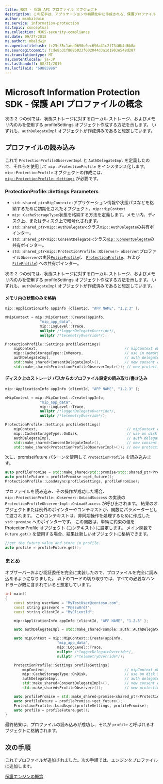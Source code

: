```yaml
---
title: 概念 - 保護 API プロファイル オブジェクト
description: この記事は、アプリケーションの初期化中に作成される、保護プロファイル オブジェクトの概念を理解するのに役立ちます。
author: msmbaldwin
ms.service: information-protection
ms.topic: conceptual
ms.collection: M365-security-compliance
ms.date: 09/27/2018
ms.author: mbaldwin
ms.openlocfilehash: fc25c35c1aea9690c0ec696a41c2f7346b4d6b8a
ms.sourcegitcommit: fcde8b31f8685023f002044d3a1d1903e548d207
ms.translationtype: MT
ms.contentlocale: ja-JP
ms.lasthandoff: 08/21/2019
ms.locfileid: "69885996"
---
```

# <a name="microsoft-information-protection-sdk---protection-api-profile-concepts"></a>Microsoft Information Protection SDK - 保護 API プロファイルの概念

次の 2 つの例では、状態ストレージに対するローカル ストレージ、およびメモリ内のみを使用する profileSettings オブジェクト作成する方法を示します。 いずれも、`authDelegateImpl` オブジェクトが作成済みであると想定しています。

## <a name="load-a-profile"></a>プロファイルの読み込み

これで `ProtectionProfileObserverImpl` と `AuthDelegateImpl` を定義したので、それらを使用して `mip::ProtectionProfile` をインスタンス化します。 `mip::ProtectionProfile` オブジェクトの作成には、[`mip::ProtectionProfile::Settings`](reference/class_mip_ProtectionProfile_settings.md) が必要です。

### <a name="protectionprofilesettings-parameters"></a>ProtectionProfile::Settings Parameters

- `std::shared_ptr<MipContext>` :アプリケーション情報や状態パスなどを格納するために初期化されたオブジェクト。`mip::MipContext`
- `mip::CacheStorageType`:状態を格納する方法を定義します。メモリ内、ディスク上、またはディスク上で暗号化されます。
- `std::shared_ptr<mip::AuthDelegate>`:クラス`mip::AuthDelegate`の共有ポインター。
- `std::shared_ptr<mip::ConsentDelegate>`:クラス[`mip::ConsentDelegate`](reference/class_mip_consentdelegate.md)の共有ポインター。
- `std::shared_ptr<mip::ProtectionProfile::Observer> observer`:プロファイル`Observer`の実装[`PolicyProfile`](reference/class_mip_policyprofile_observer.md)(、 [`ProtectionProfile`](reference/class_mip_protectionprofile_observer.md)、および[`FileProfile`](reference/class_mip_fileprofile_observer.md)) への共有ポインター。

次の 2 つの例では、状態ストレージに対するローカル ストレージ、およびメモリ内のみを使用する profileSettings オブジェクト作成する方法を示します。 いずれも、`authDelegateImpl` オブジェクトが作成済みであると想定しています。

#### <a name="store-state-in-memory-only"></a>メモリ内の状態のみを格納

```cpp
mip::ApplicationInfo appInfo {clientId, "APP NAME", "1.2.3" };

mMipContext = mip::MipContext::Create(appInfo,
                "mip_app_data",
                mip::LogLevel::Trace,
                nullptr /*loggerDelegateOverride*/,
                nullptr /*telemetryOverride*/);

ProtectionProfile::Settings profileSettings(
    mipContext,                                        // mipContext object
    mip::CacheStorageType::InMemory,                   // use in memory storage
    authDelegateImpl,                                  // auth delegate object
    std::make_shared<ConsentDelegateImpl>(),           // new consent delegate
    std::make_shared<ProtectionProfileObserverImpl>()); // new protection profile observer
```

#### <a name="readwrite-profile-settings-from-storage-path-on-disk"></a>ディスク上のストレージ パスからのプロファイル設定の読み取り/書き込み

```cpp
mip::ApplicationInfo appInfo {clientId, "APP NAME", "1.2.3" };

mMipContext = mip::MipContext::Create(appInfo,
                "mip_app_data",
                mip::LogLevel::Trace,
                nullptr /*loggerDelegateOverride*/,
                nullptr /*telemetryOverride*/);

ProtectionProfile::Settings profileSettings(
    mipContext,                                         // mipContext object
    mip::CacheStorageType::OnDisk,                      // use on disk storage
    authDelegateImpl,                                   // auth delegate object
    std::make_shared<ConsentDelegateImpl>(),            // new consent delegate
    std::make_shared<ProtectionProfileObserverImpl>()); // new protection profile
```

次に、promise/future パターンを使用して `ProtectionProfile` を読み込みます。

```cpp
auto profilePromise = std::make_shared<std::promise<std::shared_ptr<ProtectionProfile>>>();
auto profileFuture = profilePromise->get_future();
ProtectionProfile::LoadAsync(profileSettings, profilePromise);
```

プロファイルを読み込み、その操作が成功した場合、`mip::ProtectionProfile::Observer::OnLoadSuccess` の実装の `ProtectionProfileObserverImpl::OnLoadSuccess` が呼び出されます。 結果のオブジェクトまたは例外のポインターやコンテキストが、関数にパラメーターとして渡されます。 このコンテキストは、非同期操作を処理するために作成した `std::promise` へのポインターです。 この関数は、単純に約束の値を ProtectionProfile オブジェクト (コンテキスト) に設定します。 メイン関数で `Future.get()` を使用する場合、結果は新しいオブジェクトに格納できます。

```cpp
//get the future value and store in profile.
auto profile = profileFuture.get();
```

### <a name="putting-it-together"></a>まとめ

オブザーバーおよび認証委任を完全に実装したので、プロファイルを完全に読み込めるようになりました。 以下のコードの切り取りでは、すべての必要なハンドラーが既に含まれていると想定しています。

```cpp
int main()
{
    const string userName = "MyTestUser@contoso.com";
    const string password = "P@ssw0rd!";
    const string clientId = "MyClientId";

    mip::ApplicationInfo appInfo {clientId, "APP NAME", "1.2.3" };

    auto authDelegateImpl = std::make_shared<sample::auth::AuthDelegateImpl>(appInfo, userName, password);

    auto mipContext = mip::MipContext::Create(appInfo,
                        "mip_app_data",
                        mip::LogLevel::Trace,
                        nullptr /*loggerDelegateOverride*/,
                        nullptr /*telemetryOverride*/);

    ProtectionProfile::Settings profileSettings(
        mipContext,                                    // mipContext object
        mip::CacheStorageType::OnDisk,                 // use on disk storage
        authDelegateImpl,                              // auth delegate object
        std::make_shared<ConsentDelegateImpl>(),       // new consent delegate
        std::make_shared<ProfileObserver>());          // new protection profile observer

    auto profilePromise = std::make_shared<promise<shared_ptr<ProtectionProfile>>>();
    auto profileFuture = profilePromise->get_future();
    ProtectionProfile::LoadAsync(profileSettings, profilePromise);
    auto profile = profileFuture.get();
}
```

最終結果は、プロファイルの読み込みが成功し、それが `profile` と呼ばれるオブジェクトに格納されます。

## <a name="next-steps"></a>次の手順

これでプロファイルが追加されました。次の手順では、エンジンをプロファイルに追加します。

[保護エンジンの概念](concept-profile-engine-protection-engine-cpp.md)
